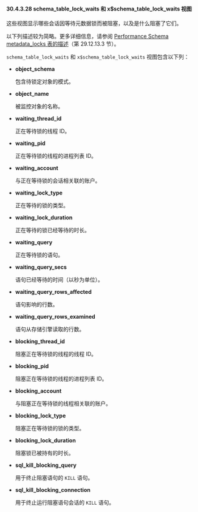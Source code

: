 #### 30.4.3.28 schema_table_lock_waits 和 x$schema_table_lock_waits 视图

这些视图显示哪些会话因等待元数据锁而被阻塞，以及是什么阻塞了它们。

以下列描述较为简略。更多详细信息，请参阅 [Performance Schema metadata_locks 表的描述](#)（第 29.12.13.3 节）。

`schema_table_lock_waits` 和 `x$schema_table_lock_waits` 视图包含以下列：

- **object_schema**

  包含待锁定对象的模式。

- **object_name**

  被监控对象的名称。

- **waiting_thread_id**

  正在等待锁的线程 ID。

- **waiting_pid**

  正在等待锁的线程的进程列表 ID。

- **waiting_account**

  与正在等待锁的会话相关联的账户。

- **waiting_lock_type**

  正在等待的锁的类型。

- **waiting_lock_duration**

  正在等待的锁已经等待的时长。

- **waiting_query**

  正在等待锁的语句。

- **waiting_query_secs**

  语句已经等待的时间（以秒为单位）。

- **waiting_query_rows_affected**

  语句影响的行数。

- **waiting_query_rows_examined**

  语句从存储引擎读取的行数。

- **blocking_thread_id**

  阻塞正在等待锁的线程的线程 ID。

- **blocking_pid**

  阻塞正在等待锁的线程的进程列表 ID。

- **blocking_account**

  与阻塞正在等待锁的线程相关联的账户。

- **blocking_lock_type**

  阻塞正在等待锁的锁的类型。

- **blocking_lock_duration**

  阻塞锁已被持有的时长。

- **sql_kill_blocking_query**

  用于终止阻塞语句的 `KILL` 语句。

- **sql_kill_blocking_connection**

  用于终止运行阻塞语句会话的 `KILL` 语句。